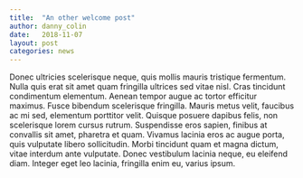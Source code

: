 ```yaml
---
title:  "An other welcome post"
author: danny_colin
date:   2018-11-07
layout: post
categories: news
---
```


Donec ultricies scelerisque neque, quis mollis mauris tristique fermentum. Nulla quis erat sit amet quam fringilla ultrices sed vitae nisl. Cras tincidunt condimentum elementum. Aenean tempor augue ac tortor efficitur maximus. Fusce bibendum scelerisque fringilla. Mauris metus velit, faucibus ac mi sed, elementum porttitor velit. Quisque posuere dapibus felis, non scelerisque lorem cursus rutrum. Suspendisse eros sapien, finibus at convallis sit amet, pharetra et quam. Vivamus lacinia eros ac augue porta, quis vulputate libero sollicitudin. Morbi tincidunt quam et magna dictum, vitae interdum ante vulputate. Donec vestibulum lacinia neque, eu eleifend diam. Integer eget leo lacinia, fringilla enim eu, varius ipsum. 
